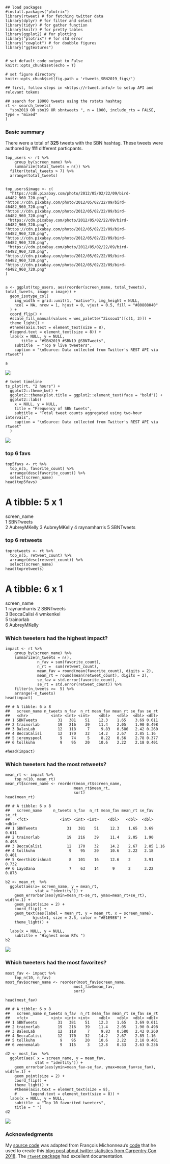     ## load packages
    #install.packages("plotrix")
    library(rtweet) # for fetching twitter data
    library(dplyr) # for filter and select
    library(tidyr) # for gather function
    library(knitr) # for pretty tables
    library(ggplot2) # for plotting
    library("plotrix") # for std error
    library("cowplot") # for doubble figures
    library("ggtextures") 


    # set default code output to False
    knitr::opts_chunk$set(echo = T)

    # set figure directory
    knitr::opts_chunk$set(fig.path = 'rtweets_SBN2019_figs/')

    ## first, follow steps in <https://rtweet.info/> to setup API and relevant tokens

    ## search for 18000 tweets using the rstats hashtag
    rt <- search_tweets(
      "sbn2019 OR sbn19 OR sbntweets ", n = 1000, include_rts = FALSE, type = "mixed"
    )

### Basic summary

There were a total of **325** tweets with the SBN hashtag. These tweets
were authored by **111** different particpants.

    top_users <- rt %>%
        group_by(screen_name) %>%
        summarize(total_tweets = n()) %>%
      filter(total_tweets > 7) %>%
      arrange(total_tweets) 


    top_users$image <- c(
      "https://cdn.pixabay.com/photo/2012/05/02/22/09/bird-46482_960_720.png",
    "https://cdn.pixabay.com/photo/2012/05/02/22/09/bird-46482_960_720.png",
    "https://cdn.pixabay.com/photo/2012/05/02/22/09/bird-46482_960_720.png",
     "https://cdn.pixabay.com/photo/2012/05/02/22/09/bird-46482_960_720.png",
    "https://cdn.pixabay.com/photo/2012/05/02/22/09/bird-46482_960_720.png",
    "https://cdn.pixabay.com/photo/2012/05/02/22/09/bird-46482_960_720.png",
     "https://cdn.pixabay.com/photo/2012/05/02/22/09/bird-46482_960_720.png",
    "https://cdn.pixabay.com/photo/2012/05/02/22/09/bird-46482_960_720.png",
    "https://cdn.pixabay.com/photo/2012/05/02/22/09/bird-46482_960_720.png"
    )


    a <- ggplot(top_users, aes(reorder(screen_name, total_tweets), total_tweets, image = image)) +
      geom_isotype_col(
        img_width = grid::unit(1, "native"), img_height = NULL,
        ncol = NA, nrow = 1, hjust = 0, vjust = 0.5, fill = "#80808040"
      ) +
      coord_flip() +
      #scale_fill_manual(values = wes_palette("Zissou1")[c(1, 3)]) +
      theme_light() +
      #theme(axis.text = element_text(size = 8),
      #legend.text = element_text(size = 8)) + 
      labs(x = NULL, y = NULL,
           title = "#SBN2019 #SBN19 @SBNTweets",
        subtitle  = "Top 9 live tweeters",
        caption = "\nSource: Data collected from Twitter's REST API via rtweet")

    a

![](rtweets_SBN2019_figs/topusers-1.png)

    # tweet timeline
    ts_plot(rt, "2 hours") +
      ggplot2::theme_bw() +
      ggplot2::theme(plot.title = ggplot2::element_text(face = "bold")) +
      ggplot2::labs(
        x = NULL, y = NULL,
        title = "Frequency of SBN tweets",
        subtitle = "Total tweet counts aggregated using two-hour intervals",
        caption = "\nSource: Data collected from Twitter's REST API via rtweet"
      )

![](rtweets_SBN2019_figs/tweet_timeline-1.png)

### top 6 favs

    top5favs <- rt %>%
      top_n(5, favorite_count) %>%
      arrange(desc(favorite_count)) %>%
      select(screen_name)
    head(top5favs)

A tibble: 5 x 1
===============

screen\_name <chr>  
1 SBNTweets  
2 AubreyMKelly 3 AubreyMKelly 4 raynamharris 5 SBNTweets

### top 6 retweets

    topretweets <- rt %>%
      top_n(5, retweet_count) %>%
      arrange(desc(retweet_count)) %>%
      select(screen_name)
    head(topretweets)

A tibble: 6 x 1
===============

screen\_name <chr>  
1 raynamharris 2 SBNTweets  
3 BeccaCalisi 4 wmkenkel  
5 trainorlab  
6 AubreyMKelly

### Which tweeters had the highest impact?

    impact <- rt %>%
        group_by(screen_name) %>%
        summarize(n_tweets = n(),
                  n_fav = sum(favorite_count),
                  n_rt =  sum(retweet_count),
                  mean_fav = round(mean(favorite_count), digits = 2),
                  mean_rt = round(mean(retweet_count), digits = 2),
                  se_fav = std.error(favorite_count),
                  se_rt = std.error(retweet_count)) %>%
        filter(n_tweets >=  5) %>%
        arrange(-n_tweets)
    head(impact)

    ## # A tibble: 6 x 8
    ##   screen_name n_tweets n_fav  n_rt mean_fav mean_rt se_fav se_rt
    ##   <chr>          <int> <int> <int>    <dbl>   <dbl>  <dbl> <dbl>
    ## 1 SBNTweets         31   381    51    12.3    1.65    3.69 0.611
    ## 2 trainorlab        19   216    39    11.4    2.05    1.90 0.498
    ## 3 BalesLab          12   118     7     9.83   0.580   2.42 0.260
    ## 4 BeccaCalisi       12   170    32    14.2    2.67    2.85 1.16 
    ## 5 jeremyspool        9    74     5     8.22   0.56    2.78 0.377
    ## 6 tollkuhn           9    95    20    10.6    2.22    2.18 0.401

    #head(impact)

### Which tweeters had the most retweets?

    mean_rt <- impact %>%
        top_n(10, mean_rt)
    mean_rt$screen_name <- reorder(mean_rt$screen_name,
                                  mean_rt$mean_rt,
                                  sort)
    head(mean_rt)

    ## # A tibble: 6 x 8
    ##   screen_name     n_tweets n_fav  n_rt mean_fav mean_rt se_fav se_rt
    ##   <fct>              <int> <int> <int>    <dbl>   <dbl>  <dbl> <dbl>
    ## 1 SBNTweets             31   381    51     12.3    1.65   3.69 0.611
    ## 2 trainorlab            19   216    39     11.4    2.05   1.90 0.498
    ## 3 BeccaCalisi           12   170    32     14.2    2.67   2.85 1.16 
    ## 4 tollkuhn               9    95    20     10.6    2.22   2.18 0.401
    ## 5 KeerthiKrishna3        8   101    16     12.6    2      3.91 0.732
    ## 6 LayoDana               7    63    14      9      2      3.22 0.873

    b2 <- mean_rt  %>% 
      ggplot(aes(x= screen_name, y = mean_rt, 
                 stat = "identity")) + 
        geom_errorbar(aes(ymin=mean_rt-se_rt, ymax=mean_rt+se_rt), width=.1) +
        geom_point(size = 2) +
        coord_flip() + 
        geom_text(aes(label = mean_rt, y = mean_rt, x = screen_name),  
                hjust=1, size = 2.5, color = "#E1E9E8") +
        theme_light() +

      labs(x = NULL, y = NULL,
        subtitle = "Highest mean RTs ") 
    b2

![](rtweets_SBN2019_figs/retweet-1.png)

### Which tweeters had the most favorites?

    most_fav <- impact %>%
        top_n(10, n_fav)
    most_fav$screen_name <- reorder(most_fav$screen_name,
                                  most_fav$mean_fav,
                                  sort)

    head(most_fav)

    ## # A tibble: 6 x 8
    ##   screen_name n_tweets n_fav  n_rt mean_fav mean_rt se_fav se_rt
    ##   <fct>          <int> <int> <int>    <dbl>   <dbl>  <dbl> <dbl>
    ## 1 SBNTweets         31   381    51    12.3    1.65    3.69 0.611
    ## 2 trainorlab        19   216    39    11.4    2.05    1.90 0.498
    ## 3 BalesLab          12   118     7     9.83   0.580   2.42 0.260
    ## 4 BeccaCalisi       12   170    32    14.2    2.67    2.85 1.16 
    ## 5 tollkuhn           9    95    20    10.6    2.22    2.18 0.401
    ## 6 veenemalab         9   115     3    12.8    0.33    2.63 0.236

    d2 <- most_fav  %>% 
      ggplot(aes( x = screen_name, y = mean_fav, 
                 stat = "identity")) + 
        geom_errorbar(aes(ymin=mean_fav-se_fav, ymax=mean_fav+se_fav), width=.1) +
        geom_point(size = 2) +
        coord_flip() + 
        theme_light() +
        #theme(axis.text = element_text(size = 8),
        #      legend.text = element_text(size = 8)) +
      labs(x = NULL, y = NULL,
        subtitle  = "Top 10 favorited tweeters", 
        title = " ") 
    d2

![](rtweets_SBN2019_figs/favorites-1.png)

### Acknowledgments

My [source
code](https://github.com/raynamharris/cefp2019/blob/master/dataviz/rtweets_SBN2019.Rmd)
was adapted from François Michonneau’s
[code](https://github.com/fmichonneau/2018-carpentrycon-tweets/blob/master/index.Rmd)
that he used to create this [blog post about twitter statistics from
Carpentry Con
2018](https://carpentries.org/2018/06/carpentrycon-tweets). The
[`rtweet` package](https://rtweet.info/) had excellent documentation.
